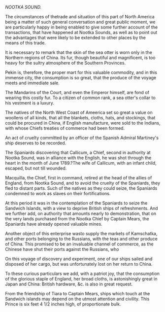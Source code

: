 *NOOTKA SOUND.*The circumstances of thetrade and situation of this part of North America
                    being a matter of such general conversation and great public moment, we are particularly happy in being enabled to give
                    some further account of the transactions, that have happened at Nootka
                    Sounds, as well as to point out the advantages that were likely to be
                    extended to other places by the means of this trade.It is necessary to remark that the skin of the sea otter is worn only in the
                    Northern regions of China. Its fur, though beautiful and magnificent, is too heavy for the sultry atmosphere of the
                    Southern Provinces.Pekin is, therefore, the proper mart for this valuable commodity, and in
                    this immense city, the consumption is so great, that the produce of
                    the voyage meets and immediate sale.The Mandarins of the Court, and even the Emperor himself, are fond of
                    wearing this costly fur. To a citizen of common rank, a sea otter's
                    collar to his vestment is a luxury.The natives of the North West Coast of Ameerica set so great a
                    value on woollens of all kinds, that all the blankets, cloths, hats, and
                    stockings, that could be procured in China, if English manufacture, were sold to the Indians, with whose Chiefs treaties of
                    commerce had been formed.An act of cruelty committed by an officer of the Spanish Admiral Martiney's
                    ship deserves to be recorded.The Spaniards discovering that Callicum, a Chief, second in authority at
                    Nootka Sound, was in alliance with the English, he was shot through
                    the heart in the month of June 1789.?The wife of Callicum, with an
                    infant child, escaped, but not till wounded.Macquilla, the Chief, first in command, retired at the head of
                    the allies of England, from Nootka Sound, and to avoid the cruelty of the
                    Spaniards, they fled to distant parts. Such of the natives as they
                    could seize, the Spaniards condemned to work as slaves on their
                        fortifications.At this period it was in the contemplation of the Spaniards to seize the
                    Sandwich Islands, with a view to deprive British ships of refreshments.
                    And we further add, on authority that amounts nearly to demonstration,
                    that on the very lands purchased from the Nootka Chief by Captain
                    Mears, the Spaniards have already opened valuable mines.Another object of this enterprise wasto supply the markets of
                    Kamschatka, and other ports belonging to the Russians, with the teas and
                    other produce of China. This promised to be an invaluable
                    channel of commerce, as the Chinese have shut their ports against the
                    Russians, who On this voyage of discovery and experiment, one of our ships sailed and
                    disposed of her cargo, but was unfortunately lost on her return to
                    China.To these curious particulars we add, with a patriot joy, that the
                    consumption of the glorious staple of England, her broad cloths, is
                        astonishingly great in Japan and China: British hardware, &c. is also in great request.From the friendship of Tiara to Captain Mears, ships which touch at the
                    Sandwich islands may depend on the utmost attention and civility. This
                    Prince is six feet 4 1/2 inches high, of proportionate bulk.
                